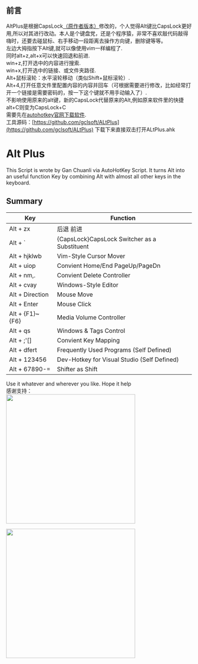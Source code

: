 ## 前言 ##
AltPlus是根据CapsLock[（原作者版本）](https://github.com/Vonng/Capslock)修改的，个人觉得Alt键比CapsLock更好用,所以对其进行改动。本人是个键盘党，还是个程序猿，非常不喜欢敲代码敲得嗨时，还要去碰鼠标、右手移动一段距离去操作方向键，删除键等等。<br/>
左边大拇指按下Alt键,就可以像使用vim一样编程了.<br/>
同时alt+z,alt+x可以快速回退和前进.<br/>
win+z,打开选中的内容进行搜索.<br/>
win+x,打开选中的链接、或文件夹路径.<br/>
Alt+鼠标滚轮：水平滚轮移动（类似Shift+鼠标滚轮）.<br/>
Alt+4,打开任意文件里配置内容的内容并回车（可根据需要进行修改，比如经常打开一个链接是需要密码的，按一下这个键就不用手动输入了）.<br/>
不影响使用原来的alt键，新的CapsLock代替原来的Alt,例如原来软件里的快捷alt+C则变为CapsLock+C<br/>
需要先在[autohotkey官网下载软件](https://www.autohotkey.com/).<br/>
工具源码：[https://github.com/gclsoft/ALtPlus](https://github.com/gclsoft/ALtPlus) 下载下来直接双击打开ALtPlus.ahk

# Alt Plus
 This Script is wrote by Gan Chuanli via AutoHotKey Script. It turns Alt into an useful function Key by combining Alt with almost all other keys in the keyboard.

## Summary

|  Key |  Function  |
| ------------ | ------------ |
|  Alt + zx     | 后退 前进                    |
|  Alt + `          | {CapsLock}CapsLock Switcher as a Substituent |
|  Alt + hjklwb     | Vim-Style Cursor Mover                       |
|  Alt + uiop       | Convient Home/End PageUp/PageDn              |
|  Alt + nm,.       | Convient Delete Controller                   |
|  Alt + cvay     | Windows-Style Editor                         |
|  Alt + Direction  | Mouse Move                                   |
|  Alt + Enter      | Mouse Click                                  |
|  Alt + {F1}~{F6}  | Media Volume Controller                      |
|  Alt + qs         | Windows & Tags Control                       |
|  Alt + ;'[]       | Convient Key Mapping                         |
|  Alt + dfert      | Frequently Used Programs (Self Defined)      |
|  Alt + 123456     | Dev-Hotkey for Visual Studio (Self Defined)  |
|  Alt + 67890-=    | Shifter as Shift                             |


Use it whatever and wherever you like. Hope it help<br/>
感谢支持：<br/>
<img width="350" src="https://user-images.githubusercontent.com/1269898/132538500-48505f21-0cc3-4ad5-9fe6-21ab04a0ffc2.png"/>

<img width="350"  src="https://user-images.githubusercontent.com/1269898/132538628-df604a43-8dd3-446c-8609-5e3b3d1afcbb.png"/>


